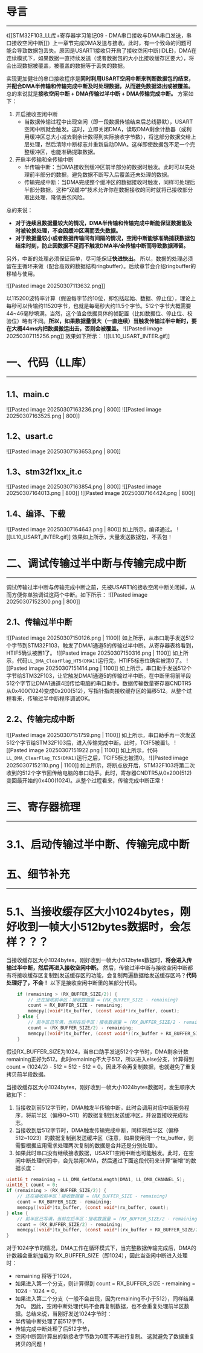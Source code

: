 # 导言
---
《[[STM32F103_LL库+寄存器学习笔记09 - DMA串口接收与DMA串口发送，串口接收空闲中断]]》上一章节完成DMA发送与接收。此时，有一个致命的问题可能会导致数据包丢失。原因是USART1接收只开启了接收空闲中断(IDLE)，DMA在连续模式下，如果数据一直持续发送（或者数据包的大小比接收缓存区要大），将会出现数据被覆盖，被覆盖的数据等于丢失的数据。

实现更加健壮的串口接收程序是**同时利用USART空闲中断来判断数据包的结束，并配合DMA半传输和传输完成中断及时处理数据，从而避免数据溢出或被覆盖。** 总的来说就是**接收空闲中断 + DMA传输过半中断 + DMA传输完成中断。** 
方案如下：
1. 开启接收空闲中断
	- 当数据传输过程中出现空闲（即一段数据传输结束后总线静默），USART空闲中断就会触发。这时，立即关闭DMA，读取DMA剩余计数器（或利用缓冲区总大小减去剩余计数得到实际接收字节数），将这部分数据交给上层处理，然后清除中断标志并重新启动DMA。这样即使数据包不足一个完整缓冲区，也能准确提取数据。
2. 开启半传输和全传输中断
	- 半传输中断：当DMA接收到缓冲区前半部分的数据时触发。此时可以先处理前半部分的数据，避免数据不断写入后覆盖还未处理的数据。
	- 传输完成中断：当DMA完成整个缓冲区的数据接收时触发，同样可处理后半部分数据。这种“双缓冲”技术允许你在数据接收的同时就将已接收部分取出处理，降低丢包风险。

总的来说：
- **对于连续且数据量较大的情况，DMA半传输和传输完成中断能保证数据能及时被轮换处理，不会因缓冲区满而丢失数据。**
- **对于数据量较小或者数据传输间有间隔的情况，空闲中断能够准确捕获数据包结束时刻，防止因数据不足而不触发DMA半/全传输中断而导致数据滞留。**

另外，中断的处理必须保证简单，尽可能保证**快进快出。** 所以，数据的处理必须留在主循环来做（配合高效的数据结构ringbuffer）。后续章节会介绍ringbuffer的移植与使用。

![[Pasted image 20250307113632.png]]

以115200波特率计算（假设每字节约10位，即包括起始、数据、停止位），理论上每秒可以传输约11520字节，也就是每毫秒大约11.5个字节。512个字节大概需要44~46毫秒填满。当然，这个值会依据具体的帧配置（比如数据位、停止位、校验位）略有不同。**所以，如果数据量很大（一直连续）当触发传输过半中断时，要在大概44ms内把数据搬运出去，否则会被覆盖。**
![[Pasted image 20250307115256.png]]
效果如下所示：
![[LL10_USART_INTER.gif]]

# 一、代码（LL库）
---
## 1.1、main.c
![[Pasted image 20250307163236.png | 800]]
![[Pasted image 20250307163525.png | 800]]

## 1.2、usart.c
![[Pasted image 20250307163653.png | 800]]
## 1.3、stm32f1xx_it.c
![[Pasted image 20250307163854.png | 800]]
![[Pasted image 20250307164013.png | 800]]
![[Pasted image 20250307164424.png | 800]]

## 1.4、编译、下载
![[Pasted image 20250307164643.png | 800]]
如上所示，编译通过。
![[LL10_USART_INTER.gif]]
效果如上所示，大量发送数据包，不丢包！










# 二、调试传输过半中断与传输完成中断
---
调试传输过半中断与传输完成中断之前，先被USART1的接收空闲中断关闭掉，从而方便你单独调试这两个中断。如下所示：
![[Pasted image 20250307152300.png | 800]]
## 2.1、传输过半中断
![[Pasted image 20250307150126.png | 1100]]
如上所示，从串口助手发送512个字节到STM32F103，触发了DMA1通道5的传输过半中断。从寄存器表格看到，HTIF5确认被置1了。
![[Pasted image 20250307150316.png | 1100]]
如上所示，代码`LL_DMA_ClearFlag_HT5(DMA1)`运行完，HTIF5标志位确实被清0了。
![[Pasted image 20250307151414.png | 1100]]
如上所示，串口助手发送512个字节给STM32F103，让它触发DMA1通道5的传输过半中断。在中断里将前半段512个字节让DMA1通道4回传给电脑的串口助手。数据传输数量寄存器CNDTR5从0x400(1024)变成0x200(512)，写指针指向接收缓存区的偏移512。从整个过程看来，传输过半中断程序调试OK。

## 2.2、传输完成中断
![[Pasted image 20250307151759.png | 1100]]
如上所示，串口助手再一次发送512个字节给STM32F103后，进入传输完成中断。此时，TCIF5被置1。
![[Pasted image 20250307151922.png | 1100]]
如上所示，代码`LL_DMA_ClearFlag_TC5(DMA1)`运行之后，TCIF5标志被清0。
![[Pasted image 20250307152110.png | 1100]]
如上所示，将断点放开后，STM32F103将第二次收到的512个字节回传给电脑的串口助手。此时，寄存器CNDTR5从0x200(512)变回最开始的0x400(1024)。从整个过程看来，传输完成中断正常！

# 三、寄存器梳理
---
# 3.1、启动传输过半中断、传输完成中断











# 五、细节补充
----
# 5.1、当接收缓存区大小1024bytes，刚好收到一帧大小512bytes数据时，会怎样？？？
当接收缓存区大小1024bytes，刚好收到一帧大小512bytes数据时，**将会进入传输过半中断，然后再进入接收空闲中断。** 然后，传输过半中断与接收空闲中断都有将接收缓存区复制到发送缓存区的功能，会复制两遍数据给发送缓存区吗？**代码处理好了，不会！** 以下是接收空闲中断里的某部分代码。
```c
    if (remaining > (RX_BUFFER_SIZE/2)) {
        // 还在接收前半区：接收数据量 = (RX_BUFFER_SIZE - remaining)
        count = RX_BUFFER_SIZE - remaining;
        memcpy((void*)tx_buffer, (const void*)rx_buffer, count);
    } else {
        // 前半区已写满，当前在后半区：接收数据量 = (RX_BUFFER_SIZE/2 - remaining)
        count = (RX_BUFFER_SIZE/2) - remaining;
        memcpy((void*)tx_buffer, (const void*)(rx_buffer + RX_BUFFER_SIZE/2), count);
    }
```
假设RX_BUFFER_SIZE为1024，当串口助手发送512个字节时，DMA剩余计数remaining正好为512。此时remaining不大于512，所以进入else分支，计算得到count = (1024/2) - 512 = 512 - 512 = 0。因此不会再复制数据，也就避免了重复拷贝前半段数据。

当接收缓存区大小1024bytes，刚好收到一帧大小1024bytes数据时，发生顺序大致如下：
1. 当接收到前512字节时，DMA触发半传输中断，此时会调用对应中断服务程序，将前半区（偏移0~511）的数据复制到发送缓冲区，并设置接收完成标志。
2. 当接收到后512字节时，DMA触发传输完成中断，同样将后半区（偏移512~1023）的数据复制到发送缓冲区（注意，如果使用同一个tx_buffer，则需要根据应用需求处理两次复制的数据是合并还是分别处理）。
3. 如果此时串口没有继续接收数据，USART1空闲中断也可能触发。此时，在空闲中断处理代码中，会先禁用DMA，然后通过下面这段代码来计算“新增”的数据长度：
```c
uint16_t remaining = LL_DMA_GetDataLength(DMA1, LL_DMA_CHANNEL_5);
uint16_t count = 0;
if (remaining > (RX_BUFFER_SIZE/2)) {
    // 还在接收前半区：接收数据量 = (RX_BUFFER_SIZE - remaining)
    count = RX_BUFFER_SIZE - remaining;
    memcpy((void*)tx_buffer, (const void*)rx_buffer, count);
} else {
    // 前半区已写满，当前在后半区：接收数据量 = (RX_BUFFER_SIZE/2 - remaining)
    count = (RX_BUFFER_SIZE/2) - remaining;
    memcpy((void*)tx_buffer, (const void*)(rx_buffer + RX_BUFFER_SIZE/2), count);
}
```
对于1024字节的情况，DMA工作在循环模式下，当完整数据传输完成后，DMA的计数器会重新加载为 RX_BUFFER_SIZE（即1024），因此当空闲中断进入处理时：
- remaining 将等于1024，
- 如果进入第一个分支，则计算得到 count = RX_BUFFER_SIZE - remaining = 1024 - 1024 = 0，
- 如果进入第二个分支（一般不会出现，因为remaining不小于512），同样结果为0。
因此，空闲中断处理代码不会再复制数据，也不会重复处理前半区数据。总结来说，当刚好发送1024字节时：
- 半传输中断处理了前512字节，
- 传输完成中断处理了后512字节，
- 空闲中断因计算出的新接收字节数为0而不再进行复制。
这就避免了数据重复拷贝的问题！



